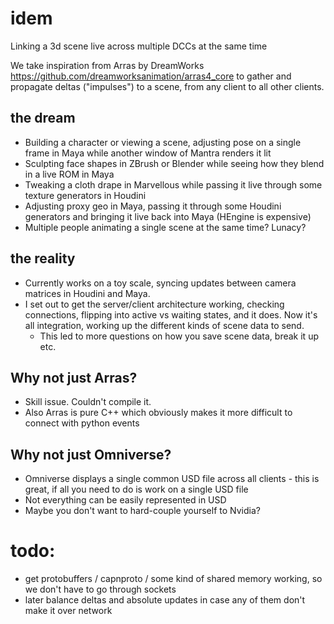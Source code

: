 
# idem
Linking a 3d scene live across multiple DCCs at the same time

We take inspiration from Arras by DreamWorks https://github.com/dreamworksanimation/arras4_core to gather and propagate deltas ("impulses") to a scene, from any client to all other clients.

## the dream
- Building a character or viewing a scene, adjusting pose on a single frame in Maya while another window of Mantra renders it lit
- Sculpting face shapes in ZBrush or Blender while seeing how they blend in a live ROM in Maya
- Tweaking a cloth drape in Marvellous while passing it live through some texture generators in Houdini
- Adjusting proxy geo in Maya, passing it through some Houdini generators and bringing it live back into Maya (HEngine is expensive)
- Multiple people animating a single scene at the same time? Lunacy?

## the reality
- Currently works on a toy scale, syncing updates between camera matrices in Houdini and Maya.
- I set out to get the server/client architecture working, checking connections, flipping into active vs waiting states, and it does. Now it's all integration, working up the different kinds of scene data to send.
  - This led to more questions on how you save scene data, break it up etc.

## Why not just Arras?
- Skill issue. Couldn't compile it.
- Also Arras is pure C++ which obviously makes it more difficult to connect with python events

## Why not just Omniverse?
- Omniverse displays a single common USD file across all clients - this is great, if all you need to do is work on a single USD file
- Not everything can be easily represented in USD
- Maybe you don't want to hard-couple yourself to Nvidia?


# todo:
- get protobuffers / capnproto / some kind of shared memory working, so we don't have to go through sockets
- later balance deltas and absolute updates in case any of them don't make it over network